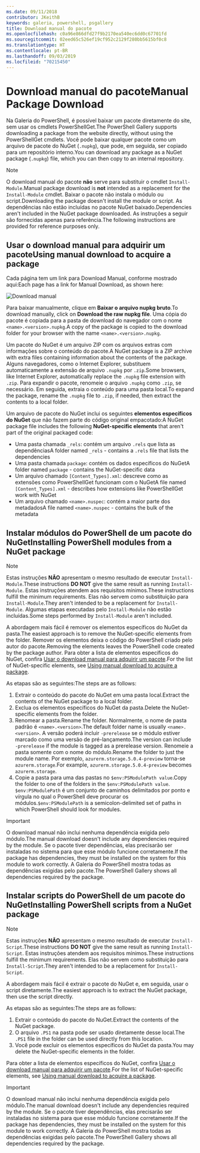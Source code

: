 ```yaml
---
ms.date: 09/11/2018
contributor: JKeithB
keywords: galeria, powershell, psgallery
title: Download manual do pacote
ms.openlocfilehash: c0a96e866dfd27f9b2170ea540ec6dd0c67701fd
ms.sourcegitcommit: 02eed65c526ef19cf952c2129f280bb5615bf0c8
ms.translationtype: HT
ms.contentlocale: pt-BR
ms.lasthandoff: 09/03/2019
ms.locfileid: "70215450"
---
```

# <a name="manual-package-download"></a><span data-ttu-id="8b0bf-103">Download manual do pacote</span><span class="sxs-lookup"><span data-stu-id="8b0bf-103">Manual Package Download</span></span>

<span data-ttu-id="8b0bf-104">Na Galeria do PowerShell, é possível baixar um pacote diretamente do site, sem usar os cmdlets PowerShellGet.</span><span class="sxs-lookup"><span data-stu-id="8b0bf-104">The PowerShell Gallery supports downloading a package from the website directly, without using the PowerShellGet cmdlets.</span></span> <span data-ttu-id="8b0bf-105">Você pode baixar qualquer pacote como um arquivo de pacote do NuGet (`.nupkg`), que pode, em seguida, ser copiado para um repositório interno.</span><span class="sxs-lookup"><span data-stu-id="8b0bf-105">You can download any package as a NuGet package (`.nupkg`) file, which you can then copy to an internal repository.</span></span>

> [!NOTE]
> <span data-ttu-id="8b0bf-106">O download manual do pacote **não** serve para substituir o cmdlet `Install-Module`.</span><span class="sxs-lookup"><span data-stu-id="8b0bf-106">Manual package download is **not** intended as a replacement for the `Install-Module` cmdlet.</span></span>
> <span data-ttu-id="8b0bf-107">Baixar o pacote não instala o módulo ou script.</span><span class="sxs-lookup"><span data-stu-id="8b0bf-107">Downloading the package doesn't install the module or script.</span></span> <span data-ttu-id="8b0bf-108">As dependências não estão incluídas no pacote NuGet baixado.</span><span class="sxs-lookup"><span data-stu-id="8b0bf-108">Dependencies aren't included in the NuGet package downloaded.</span></span> <span data-ttu-id="8b0bf-109">As instruções a seguir são fornecidas apenas para referência.</span><span class="sxs-lookup"><span data-stu-id="8b0bf-109">The following instructions are provided for reference purposes only.</span></span>

## <a name="using-manual-download-to-acquire-a-package"></a><span data-ttu-id="8b0bf-110">Usar o download manual para adquirir um pacote</span><span class="sxs-lookup"><span data-stu-id="8b0bf-110">Using manual download to acquire a package</span></span>

<span data-ttu-id="8b0bf-111">Cada página tem um link para Download Manual, conforme mostrado aqui:</span><span class="sxs-lookup"><span data-stu-id="8b0bf-111">Each page has a link for Manual Download, as shown here:</span></span>

![Download manual](../../Images/packagedisplaypagewithpseditions.png)

<span data-ttu-id="8b0bf-113">Para baixar manualmente, clique em **Baixar o arquivo nupkg bruto**.</span><span class="sxs-lookup"><span data-stu-id="8b0bf-113">To download manually, click on **Download the raw nupkg file**.</span></span> <span data-ttu-id="8b0bf-114">Uma cópia do pacote é copiada para a pasta de download do navegador com o nome `<name>.<version>.nupkg`.</span><span class="sxs-lookup"><span data-stu-id="8b0bf-114">A copy of the package is copied to the download folder for your browser with the name `<name>.<version>.nupkg`.</span></span>

<span data-ttu-id="8b0bf-115">Um pacote do NuGet é um arquivo ZIP com os arquivos extras com informações sobre o conteúdo do pacote.</span><span class="sxs-lookup"><span data-stu-id="8b0bf-115">A NuGet package is a ZIP archive with extra files containing information about the contents of the package.</span></span> <span data-ttu-id="8b0bf-116">Alguns navegadores, como o Internet Explorer, substituem automaticamente a extensão de arquivo `.nupkg` por `.zip`.</span><span class="sxs-lookup"><span data-stu-id="8b0bf-116">Some browsers, like Internet Explorer, automatically replace the `.nupkg` file extension with `.zip`.</span></span> <span data-ttu-id="8b0bf-117">Para expandir o pacote, renomeie o arquivo `.nupkg` como `.zip`, se necessário. Em seguida, extraia o conteúdo para uma pasta local.</span><span class="sxs-lookup"><span data-stu-id="8b0bf-117">To expand the package, rename the `.nupkg` file to `.zip`, if needed, then extract the contents to a local folder.</span></span>

<span data-ttu-id="8b0bf-118">Um arquivo de pacote do NuGet inclui os seguintes **elementos específicos do NuGet** que não fazem parte do código original empacotado:</span><span class="sxs-lookup"><span data-stu-id="8b0bf-118">A NuGet package file includes the following **NuGet-specific elements** that aren't part of the original packaged code:</span></span>

- <span data-ttu-id="8b0bf-119">Uma pasta chamada `_rels`: contém um arquivo `.rels` que lista as dependências</span><span class="sxs-lookup"><span data-stu-id="8b0bf-119">A folder named `_rels` - contains a `.rels` file that lists the dependencies</span></span>
- <span data-ttu-id="8b0bf-120">Uma pasta chamada `package`: contém os dados específicos do NuGet</span><span class="sxs-lookup"><span data-stu-id="8b0bf-120">A folder named `package` - contains the NuGet-specific data</span></span>
- <span data-ttu-id="8b0bf-121">Um arquivo chamado `[Content_Types].xml`: descreve como as extensões como PowerShellGet funcionam com o NuGet</span><span class="sxs-lookup"><span data-stu-id="8b0bf-121">A file named `[Content_Types].xml` - describes how extensions like PowerShellGet work with NuGet</span></span>
- <span data-ttu-id="8b0bf-122">Um arquivo chamado `<name>.nuspec`: contém a maior parte dos metadados</span><span class="sxs-lookup"><span data-stu-id="8b0bf-122">A file named `<name>.nuspec` - contains the bulk of the metadata</span></span>

## <a name="installing-powershell-modules-from-a-nuget-package"></a><span data-ttu-id="8b0bf-123">Instalar módulos do PowerShell de um pacote do NuGet</span><span class="sxs-lookup"><span data-stu-id="8b0bf-123">Installing PowerShell modules from a NuGet package</span></span>

> [!NOTE]
> <span data-ttu-id="8b0bf-124">Estas instruções **NÃO** apresentam o mesmo resultado de executar `Install-Module`.</span><span class="sxs-lookup"><span data-stu-id="8b0bf-124">These instructions **DO NOT** give the same result as running `Install-Module`.</span></span> <span data-ttu-id="8b0bf-125">Estas instruções atendem aos requisitos mínimos.</span><span class="sxs-lookup"><span data-stu-id="8b0bf-125">These instructions fulfill the minimum requirements.</span></span> <span data-ttu-id="8b0bf-126">Elas não servem como substituição para `Install-Module`.</span><span class="sxs-lookup"><span data-stu-id="8b0bf-126">They aren't intended to be a replacement for `Install-Module`.</span></span>
> <span data-ttu-id="8b0bf-127">Algumas etapas executadas pelo `Install-Module` não estão incluídas.</span><span class="sxs-lookup"><span data-stu-id="8b0bf-127">Some steps performed by `Install-Module` aren't included.</span></span>

<span data-ttu-id="8b0bf-128">A abordagem mais fácil é remover os elementos específicos do NuGet da pasta.</span><span class="sxs-lookup"><span data-stu-id="8b0bf-128">The easiest approach is to remove the NuGet-specific elements from the folder.</span></span> <span data-ttu-id="8b0bf-129">Remover os elementos deixa o código do PowerShell criado pelo autor do pacote.</span><span class="sxs-lookup"><span data-stu-id="8b0bf-129">Removing the elements leaves the PowerShell code created by the package author.</span></span>
<span data-ttu-id="8b0bf-130">Para obter a lista de elementos específicos do NuGet, confira [Usar o download manual para adquirir um pacote](#using-manual-download-to-acquire-a-package).</span><span class="sxs-lookup"><span data-stu-id="8b0bf-130">For the list of NuGet-specific elements, see [Using manual download to acquire a package](#using-manual-download-to-acquire-a-package).</span></span>

<span data-ttu-id="8b0bf-131">As etapas são as seguintes:</span><span class="sxs-lookup"><span data-stu-id="8b0bf-131">The steps are as follows:</span></span>

1. <span data-ttu-id="8b0bf-132">Extrair o conteúdo do pacote do NuGet em uma pasta local.</span><span class="sxs-lookup"><span data-stu-id="8b0bf-132">Extract the contents of the NuGet package to a local folder.</span></span>
2. <span data-ttu-id="8b0bf-133">Exclua os elementos específicos do NuGet da pasta.</span><span class="sxs-lookup"><span data-stu-id="8b0bf-133">Delete the NuGet-specific elements from the folder.</span></span>
3. <span data-ttu-id="8b0bf-134">Renomear a pasta.</span><span class="sxs-lookup"><span data-stu-id="8b0bf-134">Rename the folder.</span></span> <span data-ttu-id="8b0bf-135">Normalmente, o nome de pasta padrão é `<name>.<version>`.</span><span class="sxs-lookup"><span data-stu-id="8b0bf-135">The default folder name is usually `<name>.<version>`.</span></span> <span data-ttu-id="8b0bf-136">A versão poderá incluir `-prerelease` se o módulo estiver marcado como uma versão de pré-lançamento.</span><span class="sxs-lookup"><span data-stu-id="8b0bf-136">The version can include `-prerelease` if the module is tagged as a prerelease version.</span></span> <span data-ttu-id="8b0bf-137">Renomeie a pasta somente com o nome do módulo.</span><span class="sxs-lookup"><span data-stu-id="8b0bf-137">Rename the folder to just the module name.</span></span> <span data-ttu-id="8b0bf-138">Por exemplo, `azurerm.storage.5.0.4-preview` torna-se `azurerm.storage`.</span><span class="sxs-lookup"><span data-stu-id="8b0bf-138">For example, `azurerm.storage.5.0.4-preview` becomes `azurerm.storage`.</span></span>
4. <span data-ttu-id="8b0bf-139">Copie a pasta para uma das pastas no `$env:PSModulePath value`.</span><span class="sxs-lookup"><span data-stu-id="8b0bf-139">Copy the folder to one of the folders in the `$env:PSModulePath value`.</span></span> <span data-ttu-id="8b0bf-140">`$env:PSModulePath` é um conjunto de caminhos delimitados por ponto e vírgula no qual o PowerShell deve procurar os módulos.</span><span class="sxs-lookup"><span data-stu-id="8b0bf-140">`$env:PSModulePath` is a semicolon-delimited set of paths in which PowerShell should look for modules.</span></span>

> [!IMPORTANT]
> <span data-ttu-id="8b0bf-141">O download manual não inclui nenhuma dependência exigida pelo módulo.</span><span class="sxs-lookup"><span data-stu-id="8b0bf-141">The manual download doesn't include any dependencies required by the module.</span></span> <span data-ttu-id="8b0bf-142">Se o pacote tiver dependências, elas precisarão ser instaladas no sistema para que esse módulo funcione corretamente.</span><span class="sxs-lookup"><span data-stu-id="8b0bf-142">If the package has dependencies, they must be installed on the system for this module to work correctly.</span></span> <span data-ttu-id="8b0bf-143">A Galeria do PowerShell mostra todas as dependências exigidas pelo pacote.</span><span class="sxs-lookup"><span data-stu-id="8b0bf-143">The PowerShell Gallery shows all dependencies required by the package.</span></span>

## <a name="installing-powershell-scripts-from-a-nuget-package"></a><span data-ttu-id="8b0bf-144">Instalar scripts do PowerShell de um pacote do NuGet</span><span class="sxs-lookup"><span data-stu-id="8b0bf-144">Installing PowerShell scripts from a NuGet package</span></span>

> [!NOTE]
> <span data-ttu-id="8b0bf-145">Estas instruções **NÃO** apresentam o mesmo resultado de executar `Install-Script`.</span><span class="sxs-lookup"><span data-stu-id="8b0bf-145">These instructions **DO NOT** give the same result as running `Install-Script`.</span></span> <span data-ttu-id="8b0bf-146">Estas instruções atendem aos requisitos mínimos.</span><span class="sxs-lookup"><span data-stu-id="8b0bf-146">These instructions fulfill the minimum requirements.</span></span> <span data-ttu-id="8b0bf-147">Elas não servem como substituição para `Install-Script`.</span><span class="sxs-lookup"><span data-stu-id="8b0bf-147">They aren't intended to be a replacement for `Install-Script`.</span></span>

<span data-ttu-id="8b0bf-148">A abordagem mais fácil é extrair o pacote do NuGet e, em seguida, usar o script diretamente.</span><span class="sxs-lookup"><span data-stu-id="8b0bf-148">The easiest approach is to extract the NuGet package, then use the script directly.</span></span>

<span data-ttu-id="8b0bf-149">As etapas são as seguintes:</span><span class="sxs-lookup"><span data-stu-id="8b0bf-149">The steps are as follows:</span></span>

1. <span data-ttu-id="8b0bf-150">Extrair o conteúdo do pacote do NuGet.</span><span class="sxs-lookup"><span data-stu-id="8b0bf-150">Extract the contents of the NuGet package.</span></span>
2. <span data-ttu-id="8b0bf-151">O arquivo `.PS1` na pasta pode ser usado diretamente desse local.</span><span class="sxs-lookup"><span data-stu-id="8b0bf-151">The `.PS1` file in the folder can be used directly from this location.</span></span>
3. <span data-ttu-id="8b0bf-152">Você pode excluir os elementos específicos do NuGet da pasta.</span><span class="sxs-lookup"><span data-stu-id="8b0bf-152">You may delete the NuGet-specific elements in the folder.</span></span>

<span data-ttu-id="8b0bf-153">Para obter a lista de elementos específicos do NuGet, confira [Usar o download manual para adquirir um pacote](#using-manual-download-to-acquire-a-package).</span><span class="sxs-lookup"><span data-stu-id="8b0bf-153">For the list of NuGet-specific elements, see [Using manual download to acquire a package](#using-manual-download-to-acquire-a-package).</span></span>

> [!IMPORTANT]
> <span data-ttu-id="8b0bf-154">O download manual não inclui nenhuma dependência exigida pelo módulo.</span><span class="sxs-lookup"><span data-stu-id="8b0bf-154">The manual download doesn't include any dependencies required by the module.</span></span> <span data-ttu-id="8b0bf-155">Se o pacote tiver dependências, elas precisarão ser instaladas no sistema para que esse módulo funcione corretamente.</span><span class="sxs-lookup"><span data-stu-id="8b0bf-155">If the package has dependencies, they must be installed on the system for this module to work correctly.</span></span> <span data-ttu-id="8b0bf-156">A Galeria do PowerShell mostra todas as dependências exigidas pelo pacote.</span><span class="sxs-lookup"><span data-stu-id="8b0bf-156">The PowerShell Gallery shows all dependencies required by the package.</span></span>
